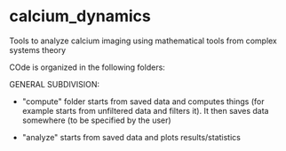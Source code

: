 # calcium_dynamics
Tools to analyze calcium imaging using mathematical tools from complex systems theory 

COde is organized in the following folders: 

GENERAL SUBDIVISION:

- "compute" folder starts from saved data and computes things (for example starts from 
unfiltered data and filters it). It then saves data somewhere (to be specified by the user)

- "analyze" starts from saved data and plots results/statistics


